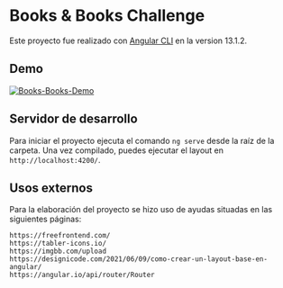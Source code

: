 # Books & Books Challenge

Este proyecto fue realizado con [Angular CLI](https://github.com/angular/angular-cli) en la version 13.1.2.

## Demo

<a href="https://ibb.co/LhP9tSc"><img src="https://i.ibb.co/sJPswjN/Books-Books-Demo.gif" alt="Books-Books-Demo" border="0"></a>

## Servidor de desarrollo

Para iniciar el proyecto ejecuta el comando `ng serve` desde la raíz de la carpeta. Una vez compilado, puedes ejecutar el layout en `http://localhost:4200/`.

## Usos externos

Para la elaboración del proyecto se hizo uso de ayudas situadas en las siguientes páginas:

    https://freefrontend.com/ 
    https://tabler-icons.io/
    https://imgbb.com/upload
    https://designicode.com/2021/06/09/como-crear-un-layout-base-en-angular/
    https://angular.io/api/router/Router

